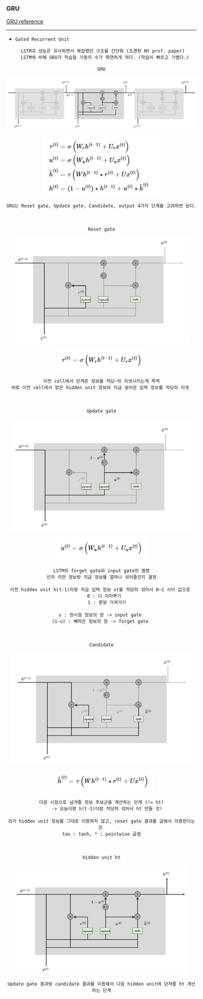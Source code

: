 ### GRU

[GRU reference](https://yjjo.tistory.com/18)

---

- `Gated Recurrent Unit`

    
        LSTM과 성능은 유사하면서 복잡했던 구조를 간단화 (조경현 NY prof. paper)
        LSTM에 비해 GRU가 학습할 가중치 수가 확연하게 적다. (학습이 빠르고 가볍다.)


<div align="center">

`GRU`

![img_1.png](img_1.png)

![img_9.png](img_9.png)


    GRU는 Reset gate, Update gate, Candidate, output 4가지 단계를 고려하면 된다.

<br>

`Reset gate`

![img_2.png](img_2.png)

![img_3.png](img_3.png)

    이전 cell에서 던져준 정보를 적당~히 리셋시키는게 목적
    바로 이전 cell에서 받은 hidden unit 정보와 지금 넣어준 입력 정보를 적당히 리셋 

<br>

`Update gate`

![img_4.png](img_4.png)

![img_5.png](img_5.png)


    LSTM의 forget gate와 input gate의 짬뽕
    인자 이전 정보랑 지금 정보를 얼마나 섞어줄건지 결정

    이전 hidden unit h(t-1)이랑 지금 입력 정보 xt를 적당히 섞어서 0~1 사이 값으로 
        0 : 다 이자뿌기  
        1 : 몽땅 가져가기

    u : 현시점 정보의 양 -> input gate 
    (1-u) : 빼먹은 정보의 양 -> forget gate 

<br>

`Candidate`

![img_6.png](img_6.png)

![img_7.png](img_7.png)


    다음 시점으로 넘겨줄 정보 후보군을 계산하는 단계 (!= ht)
        -> 요놈이랑 h(t-1)이랑 적당히 섞어서 ht 만들 것!

    과거 hidden unit 정보를 그대로 이용하지 않고, reset gate 결과를 곱해서 이용한다는 것 
    tau : tanh, * : pointwise 곱셈

<br>

`Hidden unit ht`


![img_8.png](img_8.png)

    Update gate 결과랑 candidate 결과를 이용해서 다음 hidden unit에 던져줄 ht 계산하는 단계
    
</div>